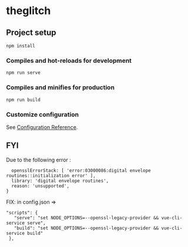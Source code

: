 # theglitch

## Project setup
```
npm install
```

### Compiles and hot-reloads for development
```
npm run serve
```

### Compiles and minifies for production
```
npm run build
```

### Customize configuration
See [Configuration Reference](https://cli.vuejs.org/config/).

## FYI

Due to the following error : 
```
  opensslErrorStack: [ 'error:03000086:digital envelope routines::initialization error' ],
  library: 'digital envelope routines',
  reason: 'unsupported',
}
```
 
 FIX: 
 in config.json =>
 ```
 "scripts": {
    "serve": "set NODE_OPTIONS=--openssl-legacy-provider && vue-cli-service serve",
    "build": "set NODE_OPTIONS=--openssl-legacy-provider && vue-cli-service build"
  },
```
